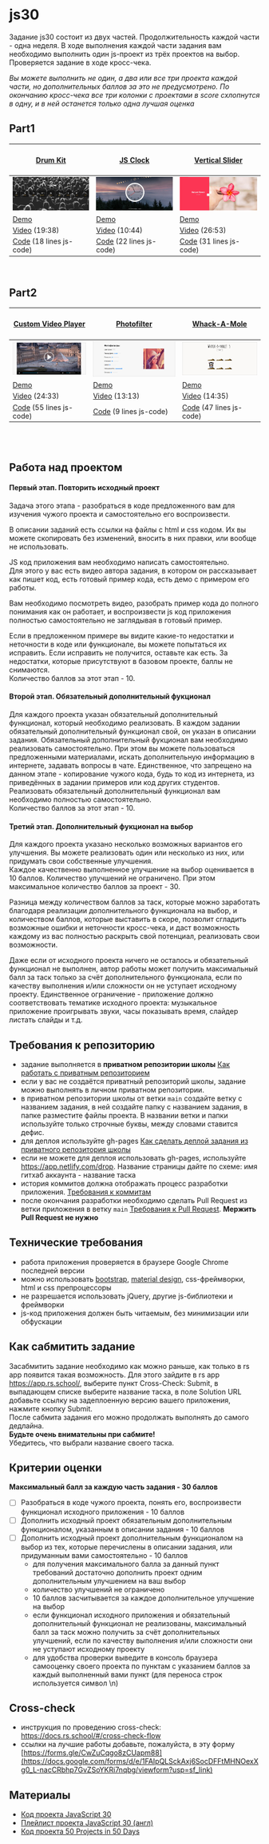 # js30

Задание js30 состоит из двух частей. Продолжительность каждой части - одна неделя. В ходе выполнения каждой части задания вам необходимо выполнить один js-проект из трёх проектов на выбор. Проверяется задание в ходе кросс-чека.

*Вы можете выполнить не один, а два или все три проекта каждой части, но дополнительных баллов за это не предусмотрено. По окончанию кросс-чека все три колонки с проектами в score схлопнутся в одну, и в ней останется только одна лучшая оценка* 

## Part1

|<h4 align="center">[Drum Kit](js30-1.md)</h4>|<h4 align="center">[JS Clock](js30-2.md)</h4>|<h4 align="center">[Vertical Slider](js30-3.md)</h4>|
|----------------------|----------------------|----------------------|
|![](images/js30-1.jpg)|![](images/js30-2.jpg)|![](images/js30-3.jpg)|
|[Demo](https://js3001.github.io/)|[Demo](https://js3002.github.io/)|[Demo](https://50projects50days.com/projects/double-vertical-slider/)|
|[Video](https://youtu.be/VuN8qwZoego) (19:38)|[Video](https://youtu.be/xu87YWbr4X0) (10:44)|[Video](https://youtu.be/laNpbZISwjY) (26:53)|
|[Code](https://github.com/wesbos/JavaScript30/tree/master/01%20-%20JavaScript%20Drum%20Kit) (18 lines js-code)|[Code](https://github.com/wesbos/JavaScript30/tree/master/02%20-%20JS%20and%20CSS%20Clock) (22 lines js-code)|[Code](https://github.com/bradtraversy/50projects50days/tree/master/double-vertical-slider) (31 lines js-code)|

<br>

## Part2

|<h4 align="center">[Custom Video Player](js30-4.md)</h4>|<h4 align="center">[Photofilter](js30-5.md)</h4>|<h4 align="center">[Whack-A-Mole](js30-6.md)</h4>|
|----------------------|----------------------|----------------------|
|![](images/js30-4.jpg)|![](images/js30-5.jpg)|![](images/js30-6.jpg)|
|[Demo](https://js3028.github.io/)|[Demo](https://js3003.github.io/)|[Demo](https://js3030.github.io/)|
|[Video](https://youtu.be/yx-HYerClEA) (24:33)|[Video](https://youtu.be/AHLNzv13c2I) (13:13)|[Video](https://youtu.be/toNFfAaWghU) (14:35)|
|[Code](https://github.com/wesbos/JavaScript30/tree/master/11%20-%20Custom%20Video%20Player) (55 lines js-code)|[Code](https://github.com/wesbos/JavaScript30/tree/master/03%20-%20CSS%20Variables) (9 lines js-code)|[Code](https://github.com/wesbos/JavaScript30/tree/master/30%20-%20Whack%20A%20Mole) (47 lines js-code)|

<br><br>

## Работа над проектом

#### Первый этап. Повторить исходный проект
Задача этого этапа - разобраться в коде предложенного вам для изучения чужого проекта и самостоятельно его воспроизвести.  

В описании заданий есть ссылки на файлы с html и css кодом. Их вы можете скопировать без изменений, вносить в них правки, или вообще не использовать.

JS код приложения вам необходимо написать самостоятельно.  
Для этого у вас есть видео автора задания, в котором он рассказывает как пишет код, есть готовый пример кода, есть демо с примером его работы.

Вам необходимо посмотреть видео, разобрать пример кода до полного понимания как он работает, и воспроизвести js код приложения полностью самостоятельно не заглядывая в готовый пример.  

Если в предложенном примере вы видите какие-то недостатки и неточности в коде или функционале, вы можете попытаться их исправить. Если исправить не получится, оставьте как есть. За недостатки, которые присутствуют в базовом проекте, баллы не снимаются.  
Количество баллов за этот этап - 10.

#### Второй этап. Обязательный дополнительный фукционал
Для каждого проекта указан обязательный дополнительный функционал, который необходимо реализовать. В каждом задании обязательный дополнительный функционал свой, он указан в описании задания. Обязательный дополнительный фукционал вам необходимо реализовать самостоятельно. При этом вы можете пользоваться предложенными материалами, искать дополнительную информацию в интернете, задавать вопросы в чате. Единственное, что запрещено на данном этапе - копирование чужого кода, будь то код из интернета, из приведённых в задании примеров или код других студентов. Реализовать обязательный дополнительный функционал вам необходимо полностью самостоятельно.  
Количество баллов за этот этап - 10. 

#### Третий этап. Дополнительный фукционал на выбор
Для каждого проекта указано несколько возможных вариантов его улучшения. Вы можете реализовать один или несколько из них, или придумать свои собственные улучшения.  
Каждое качественно выполненное улучшение на выбор оценивается в 10 баллов. Количество улучшений не ограничено. При этом максимальное количество баллов за проект - 30.  

Разница между количеством баллов за таск, которые можно заработать благодаря реализации дополнительного функционала на выбор, и количеством баллов, которые выставить в скоре, позволит сгладить возможные ошибки и неточности кросс-чека, и даст возможность каждому из вас полностью раскрыть свой потенциал, реализовать свои возможности.

Даже если от исходного проекта ничего не осталось и обязательный функционал не выполнен, автор работы может получить максимальный балл за таск только за счёт дополнительного функционала, если по качеству выполнения и/или сложности он не уступает исходному проекту. Единственное ограничение - приложение должно соответствовать тематике исходного проекта: музыкальное приложение проигрывать звуки, часы показывать время, слайдер листать слайды и т.д.

## Требования к репозиторию
- задание выполняется в **приватном репозитории школы** [Как работать с приватным репозиторием](https://docs.rs.school/#/private-repository?id=Как-работать-с-приватным-репозиторием)
- если у вас не создаётся приватный репозиторий школы, задание можно выполнять в личном приватном репозитории.
- в приватном репозитории школы от ветки `main` создайте ветку с названием задания, в ней создайте папку с названием задания, в папке разместите файлы проекта. В названии ветки и папки используйте только строчные буквы, между словами ставится дефис.
- для деплоя используйте gh-pages [Как сделать деплой задания из приватного репозитория школы](https://docs.rs.school/#/private-repository?id=Как-сделать-деплой-задания-из-приватного-репозитория-школы)
- если не можете для деплоя использовать gh-pages, используйте https://app.netlify.com/drop. Название страницы дайте по схеме: имя гитхаб аккаунта - название таска
- история коммитов должна отображать процесс разработки приложения. [Требования к коммитам](https://docs.rs.school/#/git-convention?id=Требования-к-именам-коммитов)
- после окончания разработки необходимо сделать Pull Request из ветки приложения в ветку `main` [Требования к Pull Request](https://docs.rs.school/#/pull-request-review-process?id=Требования-к-pull-request-pr). **Мержить Pull Request не нужно**

## Технические требования
- работа приложения проверяется в браузере Google Chrome последней версии
- можно использовать [bootstrap](https://getbootstrap.com/), [material design](https://material.io/), css-фреймворки, html и css препроцессоры
- не разрешается использовать jQuery, другие js-библиотеки и фреймворки
- js-код приложения должен быть читаемым, без минимизации или обфускации

## Как сабмитить задание
Засабмитить задание необходимо как можно раньше, как только в rs app появится такая возможность. Для этого зайдите в rs app https://app.rs.school/, выберите пункт Cross-Check: Submit, в выпадающем списке выберите название таска, в поле Solution URL добавьте ссылку на задеплоенную версию вашего приложения, нажмите кнопку Submit.  
После сабмита задания его можно продолжать выполнять до самого дедлайна.  
**Будьте очень внимательны при сабмите!**  
Убедитесь, что выбрали название своего таска.

## Критерии оценки
**Максимальный балл за каждую часть задания - 30 баллов**

- [ ] Разобраться в коде чужого проекта, понять его, воспроизвести функционал исходного приложения - 10 баллов
- [ ] Дополнить исходный проект обязательным дополнительным функционалом, указанным в описании задания - 10 баллов
- [ ] Дополнить исходный проект дополнительным функционалом на выбор из тех, которые перечислены в описании задания, или придуманным вами самостоятельно - 10 баллов 
  - для получения максимального балла за данный пункт требований достаточно дополнить проект одним дополнительным улучшением на ваш выбор
  - количество улучшений не ограничено
  - 10 баллов засчитывается за каждое дополнительное улучшение на выбор
  - если функционал исходного приложения и обязательный дополнительный функционал не реализованы, максимальный балл за таск можно получить за счёт дополнительных улучшений, если по качеству выполнения и/или сложности они не уступают исходному проекту
  - для удобства проверки выведите в консоль браузера самооценку своего проекта по пунктам с указанием баллов за каждый выполненный вами пункт (для переноса строк используется символ \n) 

## Cross-check
- инструкция по проведению cross-check: https://docs.rs.school/#/cross-check-flow
- ссылки на лучшие работы добавьте, пожалуйста, в эту форму [https://forms.gle/CwZuCqgo8zCUapm88](https://docs.google.com/forms/d/e/1FAIpQLSckAxj6SocDFFtMHNOexXg0_L-nacCRbhp7GvZSoYKRi7nqbg/viewform?usp=sf_link)

## Материалы
- [Код проекта JavaScript 30](https://github.com/wesbos/JavaScript30)
- [Плейлист проекта JavaScript 30 (англ)](https://www.youtube.com/playlist?list=PLu8EoSxDXHP6CGK4YVJhL_VWetA865GOH)
- [Код проекта 50 Projects in 50 Days](https://github.com/bradtraversy/50projects50days)
